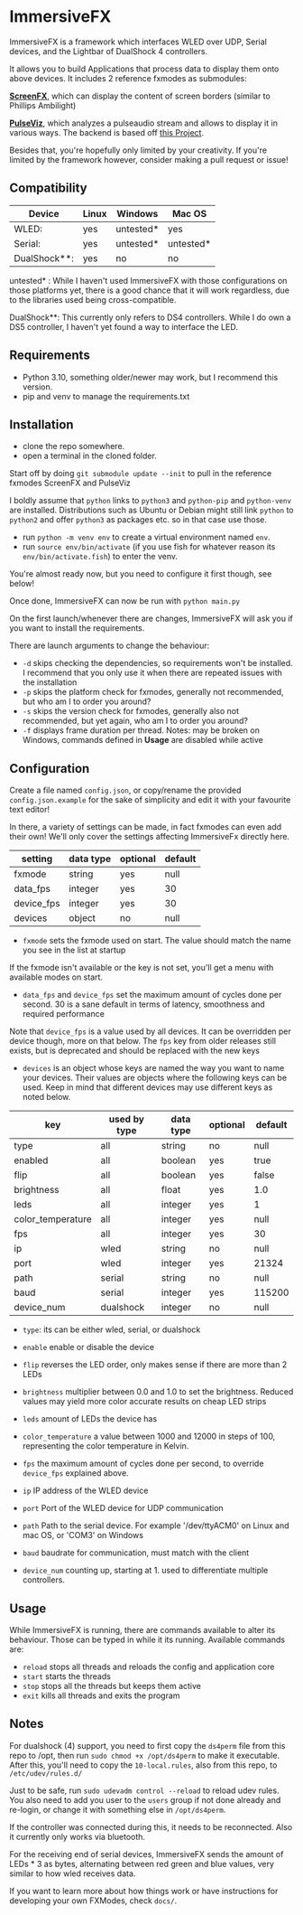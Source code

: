 
# ImmersiveFX
ImmersiveFX is a framework which interfaces WLED over UDP, Serial devices, and the Lightbar of DualShock 4 controllers.

It allows you to build Applications that process data to display them onto above devices. It includes 2 reference fxmodes as submodules:

[**ScreenFX**](https://github.com/MaWalla/ScreenFX), which can display the content of screen borders (similar to Phillips Ambilight) 

[**PulseViz**](https://github.com/MaWalla/PulseViz), which analyzes a pulseaudio stream and allows to display it in various ways.
The backend is based off [this Project](https://github.com/pckbls/pulseviz.py).

Besides that, you're hopefully only limited by your creativity. If you're limited by the framework however, consider making a pull request or issue!

## Compatibility

|Device        |Linux|Windows    |Mac OS     |
|--------------|-----|-----------|-----------|
|WLED:         |yes  |untested*  |yes        |
|Serial:       |yes  |untested*  |untested*  |
|DualShock**:  |yes  |no         |no         |

untested* : While I haven't used ImmersiveFX with those configurations on those platforms yet, there is a good chance
that it will work regardless, due to the libraries used being cross-compatible.

DualShock**: This currently only refers to DS4 controllers. While I do own a DS5 controller, I haven't yet found a way to interface the LED.

## Requirements

- Python 3.10, something older/newer may work, but I recommend this version.
- pip and venv to manage the requirements.txt

## Installation

- clone the repo somewhere.
- open a terminal in the cloned folder.

Start off by doing `git submodule update --init` to pull in the reference fxmodes ScreenFX and PulseViz

I boldly assume that `python` links to `python3` and `python-pip` and `python-venv` are installed.
Distributions such as Ubuntu or Debian might still link `python` to `python2` and offer `python3` as packages etc. so in that case use those.

- run `python -m venv env` to create a virtual environment named `env`.
- run `source env/bin/activate` (if you use fish for whatever reason its `env/bin/activate.fish`) to enter the venv.

You're almost ready now, but you need to configure it first though, see below!

Once done, ImmersiveFX can now be run with `python main.py`

On the first launch/whenever there are changes, ImmersiveFX will ask you if you want to install the requirements.

There are launch arguments to change the behaviour:
  - `-d` skips checking the dependencies, so requirements won't be installed. I recommend that you only use it when there are repeated issues with the installation
  - `-p` skips the platform check for fxmodes, generally not recommended, but who am I to order you around?
  - `-s` skips the version check for fxmodes, generally also not recommended, but yet again, who am I to order you around?
  - `-f` displays frame duration per thread. Notes: may be broken on Windows, commands defined in **Usage** are disabled while active

## Configuration

Create a file named `config.json`, or copy/rename the provided `config.json.example` for the sake of simplicity and edit it with your favourite text editor!

In there, a variety of settings can be made, in fact fxmodes can even add their own! We'll only cover the settings affecting ImmersiveFx directly here.

| setting    | data type | optional | default |
|------------|-----------|----------|---------|
| fxmode     | string    | yes      | null    |
| data_fps   | integer   | yes      | 30      |
| device_fps | integer   | yes      | 30      |
| devices    | object    | no       | null    |

- `fxmode` sets the fxmode used on start. The value should match the name you see in the list at startup

If the fxmode isn't available or the key is not set, you'll get a menu with available modes on start.

- `data_fps` and `device_fps` set the maximum amount of cycles done per second. 30 is a sane default in terms of latency, smoothness and required performance

Note that `device_fps` is a value used by all devices. It can be overridden per device though, more on that below. 
The `fps` key from older releases still exists, but is deprecated and should be replaced with the new keys

- `devices` is an object whose keys are named the way you want to name your devices. 
Their values are objects where the following keys can be used. Keep in mind that different devices may use different keys as noted below.

| key               | used by type | data type | optional | default |
|-------------------|--------------|-----------|----------|---------|
| type              | all          | string    | no       | null    |
| enabled           | all          | boolean   | yes      | true    |
| flip              | all          | boolean   | yes      | false   |
| brightness        | all          | float     | yes      | 1.0     |
| leds              | all          | integer   | yes      | 1       |
| color_temperature | all          | integer   | yes      | null    |
| fps               | all          | integer   | yes      | 30      |
| ip                | wled         | string    | no       | null    |
| port              | wled         | integer   | yes      | 21324   |
| path              | serial       | string    | no       | null    |
| baud              | serial       | integer   | yes      | 115200  |
| device_num        | dualshock    | integer   | no       | null    |

- `type`: its can be either wled, serial, or dualshock
- `enable` enable or disable the device
- `flip` reverses the LED order, only makes sense if there are more than 2 LEDs
- `brightness` multiplier between 0.0 and 1.0 to set the brightness. Reduced values may yield more color accurate results on cheap LED strips
- `leds` amount of LEDs the device has
- `color_temperature` a value between 1000 and 12000 in steps of 100, representing the color temperature in Kelvin.
- `fps` the maximum amount of cycles done per second, to override `device_fps` explained above.

- `ip` IP address of the WLED device
- `port` Port of the WLED device for UDP communication

- `path` Path to the serial device. For example '/dev/ttyACM0' on Linux and mac OS, or 'COM3' on Windows
- `baud` baudrate for communication, must match with the client

- `device_num` counting up, starting at 1. used to differentiate multiple controllers.

## Usage
While ImmersiveFX is running, there are commands available to alter its behaviour. Those can be typed in while it its running.
Available commands are:

- `reload` stops all threads and reloads the config and application core
- `start` starts the threads
- `stop` stops all the threads but keeps them active
- `exit` kills all threads and exits the program

## Notes
For dualshock (4) support, you need to first copy the `ds4perm` file from this repo to /opt, then run `sudo chmod +x /opt/ds4perm` to make it executable.
After this, you'll need to copy the `10-local.rules`, also from this repo, to `/etc/udev/rules.d/`

Just to be safe, run `sudo udevadm control --reload` to reload udev rules. You also need to add you user to the `users` group if not done already and re-login,
or change it with something else in `/opt/ds4perm`.

If the controller was connected during this, it needs to be reconnected. Also it currently only works via bluetooth.

For the receiving end of serial devices, ImmersiveFX sends the amount of LEDs * 3 as bytes, alternating between red green and blue values, very similar to how wled receives data.

If you want to learn more about how things work or have instructions for developing your own FXModes, check `docs/`.
